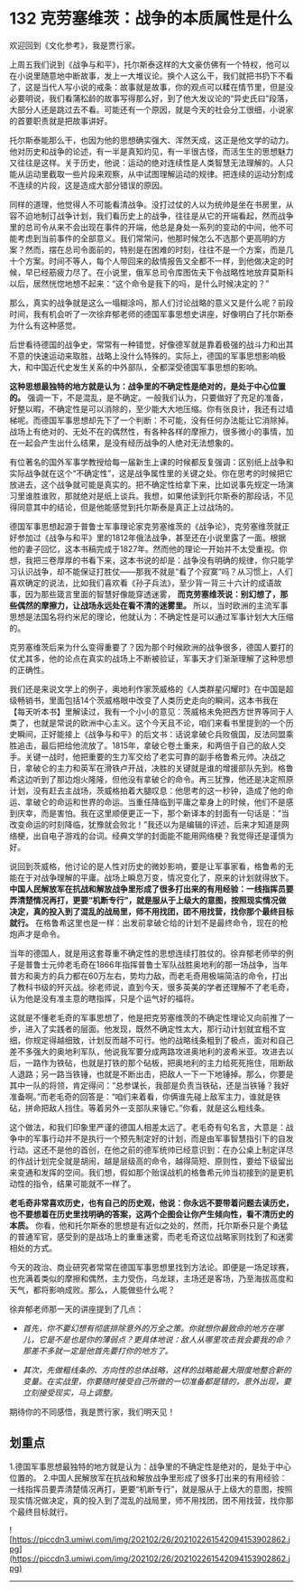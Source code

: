 # 132 克劳塞维茨：战争的本质属性是什么

欢迎回到《文化参考》，我是贾行家。

上周五我们说到《战争与和平》，托尔斯泰这样的大文豪仿佛有一个特权，他可以在小说里随意地中断故事，发上一大堆议论。换个人这么干，我们就把书扔下不看了，这是当代人写小说的戒条：故事就是故事，你的观点可以糅在情节里，但是没必要明说，我们看蒲松龄的故事写得那么好，到了他大发议论的“异史氏曰”段落，大部分人还是跳过去不看。可能还有一个原因，就是今天的社会分工很细，小说家的首要职责就是把故事讲好。

托尔斯泰能那么干，也因为他的思想确实强大、浑然天成，这正是他文学的动力。他对历史和战争的论述，有一半是真知灼见，有一半很古怪，而活生生的思想魅力又往往是这样。关于历史，他说：运动的绝对连续性是人类智慧无法理解的。人只能从运动里截取一些片段来观察，从中试图理解运动的规律。把连续的运动分割成不连续的片段，这是造成大部分错误的原因。

同样的道理，他觉得人不可能看清战争。没打过仗的人以为统帅是坐在书房里，从容不迫地制订战争计划，我们看历史上的战争，往往是从它的开端看起，然而战争里的总司令从来不会出现在事件的开端，他总是身处一系列的变动的中间，他不可能考虑到当前事件的全部意义。我们常常问，他那时候怎么不选那个更高明的方案？然而，摆在总司令面前的，特别是在困难的时刻，往往不是一个方案，而是几十个方案。时间不等人，每个人带回来的敌情报告又全都不一样，到他做决定的时候，早已经筋疲力尽了。在小说里，俄军总司令库图佐夫下令战略性地放弃莫斯科以后，居然恍惚地想不起来：“这个命令是我下的吗，是什么时候决定的？”

那么，真实的战争就是这么一塌糊涂吗，那人们讨论战略的意义又是什么呢？前段时间，我有机会听了一次徐弃郁老师的德国军事思想史讲座，好像明白了托尔斯泰为什么有这种感觉。

后世看待德国的战争史，常常有一种错觉，好像德军就是靠着极强的战斗力和出其不意的快速运动来取胜，战略上没什么特殊的。实际上，德国的军事思想影响极大，和中国近代史发生关系的中外部队，全都深受德国军事思想的影响。

 **这种思想最独特的地方就是认为：战争里的不确定性是绝对的，是处于中心位置的。** 强调一下，不是混乱，是不确定。一般我们认为，只要做好了充足的准备，好整以暇，不确定性是可以消除的，至少能大大地压缩。你有张良计，我还有过墙梯呢。而德国军事思想却先下了一个判断：不可能，没有任何办法能让它消除掉。战场上有绝对的、无处不在的偶然性，有各种各样的摩擦力，很多微小的事情，加在一起会产生出什么结果，是没有经历战争的人绝对无法想象的。

有位著名的国外军事学教授给每一届新生上课的时候都反复强调：区别纸上战争和实际战争就在这个“不确定性”，这是战争属性里的关键之处。你在思考的时候把它放进去，这个战争就可能是真实的。把不确定性给拿下来，比如说事先规定一场演习里谁胜谁败，那就绝对是纸上谈兵。我想，如果他读到托尔斯泰的那段话，不见得同意其中的结论，但是他能感觉到托尔斯泰是真正上过战场的。

德国军事思想起源于普鲁士军事理论家克劳塞维茨的《战争论》，克劳塞维茨就正好参加过《战争与和平》里的1812年俄法战争，甚至还在小说里露了一面。根据他的妻子回忆，这本书稿完成于1827年。然而他的理论一开始并不太受重视。你想，我把三卷厚厚的书看下来，这本书说的却是：战争没有明确的规律，你只能学习认识战争，却不能保证打胜仗——那我不就是“看了个寂寞”吗？从习惯上，人们喜欢确定的说法，比如我们喜欢看《孙子兵法》，至少背一背三十六计的成语故事，因为那些箴言里面的智慧好像能穿透迷雾， **而克劳塞维茨说：别幻想了，那些偶然的摩擦力，让战场永远处在看不清的迷雾里。** 所以，当时欧洲的主流军事思想是法国名将约米尼的理论，他就认为：不确定性是可以通过军事计划大大压缩的。

克劳塞维茨后来为什么变得重要了？因为那个时候欧洲的战争很多，德国人要打的仗尤其多，他的论点在真实的战场上不断被验证，军事天才们渐渐理解了这种思想的正确性。

我们还是来说文学上的例子，奥地利作家茨威格的《人类群星闪耀时》在中国是超级畅销书，里面包括14个茨威格眼中改变了人类历史走向的瞬间，这本书我在【每天听本书】里解读过，我有一个小小的意见：茨威格未免把西方世界等同于人类了，也就是常说的欧洲中心主义。这个今天且不论，咱们来看书里提到的一个历史瞬间，正好能接上《战争与和平》的后文书：话说拿破仑兵败俄国，反法同盟乘胜追击，最后把给他流放了。1815年，拿破仑卷土重来，和两倍于自己的敌人交手。关键一战时，他把重要的生力军交给了老实可靠的副手格鲁希元帅。决战之日，拿破仑的主力和英军在滑铁卢开战，决胜的关键就是谁的增援部队先到。格鲁希这边听到了那边炮火隆隆，但他没有拿破仑的命令。再三犹豫，他还是决定照原计划，没有赶去主战场，茨威格拍着大腿叹息：他思考的这一秒钟，造成了他的命运、拿破仑的命运和世界的命运。当重任降临到平庸之辈身上的时候，他们不是感到庆幸，而是害怕。我在这里顺便更正一下，那个新译本的封面有一句话是：“当改变命运的时刻降临，犹豫就会败北！”我还以为是编辑的评述，后来才知道是网络梗，出自电子游戏的台词。经典文学的封面能不能用网络梗？我觉得还是谨慎为好。

说回到茨威格，他讨论的是人性对历史的微妙影响，要是让军事家看，格鲁希的无能在于对战争理解的平庸。战场上瞬息万变，情况变化了，原来的计划就得放下。 **中国人民解放军在抗战和解放战争里形成了很多打出来的有用经验：一线指挥员要弄清楚情况再打，更要“机断专行”，就是服从于上级大的意图，按照现实情况做决定，真的投入到了混乱的战局里，师不用找团，团不用找营，找你那个最终目标就行。** 在格鲁希这里也是一样：出发前拿破仑给的计划不是最终命令，现在的枪炮声才是命令。

当年的德国人，就是用这套尊重不确定性的思想连续打胜仗的。徐弃郁老师举的例子是普鲁士元帅老毛奇在1866年指挥普鲁士军队战胜奥地利的那一场战争，当年普方和奥方的兵力都在60万左右，势均力敌，而老毛奇用极端简洁的命令，打出了教科书级的歼灭战。徐老师说，直到今天，很多英美的学者还理解不了老毛奇，认为他是没有准主意的瞎指挥，只是个运气好的福将。

这就是不懂老毛奇的军事思想了，他是把克劳塞维茨的不确定性理论又向前推了一步，进入了实践者的层面。他发现，既然不确定性太大，那行动计划就宜粗不宜细，你规定得越细致，计划反而越不可行。他的战略线条粗到了极点，面对和自己差不多强大的奥地利军队，他说我军要分成两路攻进奥地利的波希米亚。攻进去以后，一路作为铁砧，也就是打铁的那个砧板，把奥地利的主力给死死拖住，阻断敌人退路；另一路当铁锤，也就是不断出击，把敌人一下一下地锤掉。那么，你要是其中一队的将领，肯定得问：“总参谋长，我部是负责当铁砧，还是当铁锤？我好准备啊。”而老毛奇的回答是：“咱们来着看，你俩谁先碰上敌军主力，谁就是铁砧，拼命把敌人挡住。等着另外一支部队来锤它。”你看，就是这么粗线条。

这个做法，和我们印象里严谨的德国人相差太远了。老毛奇有句名言，大意是：战争中的军事行动并不是执行一个预先制定好的计划，而是由军事智慧指引下的自发行动。这还不是他的首创，在他之前的德军统帅已经意识到：在办公桌上制定详尽的作战计划完全就是胡闹，越是层级高的命令，越得简短、原则性，要给下级留出来变通和发挥的空间。我们想，假如那个贻误战机的格鲁希元帅当初接到的是更机动性的指令，结果可能就不一样了。

 **老毛奇非常喜欢历史，也有自己的历史观，他说：你永远不要带着问题去读历史，也不要想着在历史里找明确的答案，这两个企图会让你产生倾向性，看不清历史的本质。** 你看，他和托尔斯泰的思想是有近似之处的，然而，托尔斯泰只是个勇猛的普通军官，感受到的是战场上的重重迷雾，而老毛奇这位战略家则找到了和迷雾相处的方式。

今天的政治、商业研究者常常在德国军事思想里找到方法论。即便是一场足球赛，也充满着类似的摩擦和偶然，主力受伤，乌龙球，主场还是客场，乃至海拔高度和天气，都将影响成败。那么，人能做些什么呢？

徐弃郁老师那一天的讲座提到了几点：

* *首先，你不要幻想有彻底排除意外的万全之策。你就想你最致命的地方在哪儿，它是不是也是你的薄弱点？更具体地说：敌人从哪里攻击我会要我的命？那差不多就一定是他首先要打你的地方了。* 

* *其次，先做粗线条的、方向性的总体战略，这样的战略能最大限度地整合新的变量。在实战里，你要随时接受自己所做的一切准备都是错的，意外出现，要立刻接受现实，马上调整。* 

期待你的不同感悟，我是贾行家，我们明天见！

## 划重点

1.德国军事思想最独特的地方就是认为：战争里的不确定性是绝对的，是处于中心位置的。
2.中国人民解放军在抗战和解放战争里形成了很多打出来的有用经验：一线指挥员要弄清楚情况再打，更要“机断专行”，就是服从于上级大的意图，按照现实情况做决定，真的投入到了混乱的战局里，师不用找团，团不用找营，找你那个最终目标就行。


![https://piccdn3.umiwi.com/img/202102/26/202102261542094153902862.jpg](https://piccdn3.umiwi.com/img/202102/26/202102261542094153902862.jpg)

---
